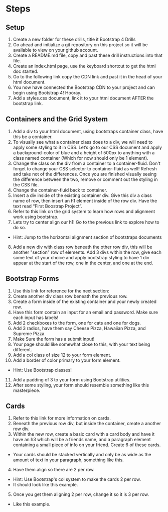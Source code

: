 # Steps
## Setup
1. Create a new folder for these drills, title it Bootstrap 4 Drills
2. Go ahead and initialize a git repository on this project so it will be available to view on your github account.
3. Create a README.md file, copy and past these drill instructions into that file.
4. Create an index.html page, use the keyboard shortcut to get the html doc started.
5. Go to the following link copy the CDN link and past it in the head of your html document.
6. You now have connected the Bootstrap CDN to your project and can begin using Bootstrap 4! Hooray.
7. Add a styles.css document, link it to your html document AFTER the bootstrap link.

## Containers and the Grid System
1. Add a div to your html document, using bootstraps container class, have this be a container.
2. To visually see what a container class does to a div, we will need to apply some styling to it in CSS. Let’s go to our CSS document and apply a background-color of blue and a height of 500px to anything with a class named container (Which for now should only be 1 element).
3. Change the class on the div from a container to a container-fluid. Don't forget to change your CSS selector to container-fluid as well! Refresh and take not of the differences. Once you are finished visually seeing the difference between the two, remove or comment out the styling in the CSS file.
4. Change the container-fluid back to container.
5. Insert a div inside of the existing container div. Give this div a class name of row, then insert an h1 element inside of the row div. Have the text read “First Boostrap Project”.
6. Refer to this link on the grid system to learn how rows and alignment work using bootstrap.
7. Lets try to center align our h1! Go to the previous link to explore how to do so.
* Hint: Jump to the horizontal alignment section of bootstraps documents
8. Add a new div with class row beneath the other row div, this will be another "section" row of elements. Add 3 divs within the row, give each some text of your choice and apply bootstrap styling to have 1 div appear at the start of the row, one in the center, and one at the end.

## Bootstrap Forms
1. Use this link for reference for the next section:
2. Create another div class row beneath the previous row.
3. Create a form inside of the existing container and your newly created row.
4. Have this form contain an input for an email and password. Make sure each input has labels!
5. Add 2 checkboxes to the form, one for cats and one for dogs.
6. Add 3 radios, have them say Cheese Pizza, Hawaiian Pizza, and Supreme Pizza.
7. Make Sure the form has a submit input!
8. Your page should like somewhat close to this, with your text being different.
9. Add a col class of size 12 to your form element.
10. Add a border of color primary to your form element.
* Hint: Use Bootstrap classes!
11. Add a padding of 3 to your form using Bootstrap utilities.
12. After some styling, your form should resemble something like this masterpiece.

## Cards
1. Refer to this link for more information on cards.
2. Beneath the previous row div, but inside the container, create a another row div.
3. Within the new row, create a basic card with a card body and have it have an h3 which will be a friends name, and a paragraph element containing a small piece of info on your friend. Create 6 of these cards.
* Your cards should be stacked vertically and only be as wide as the amount of text in your paragraph, something like this.
4. Have them align so there are 2 per row.
* Hint: Use Bootstrap's col system to make the cards 2 per row.
* It should look like this example.
5. Once you get them aligning 2 per row, change it so it is 3 per row.
* Like this example.